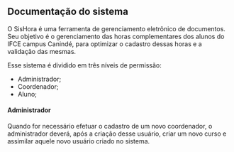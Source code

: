 ## Documentação do sistema

O SisHora é uma ferramenta de gerenciamento eletrônico de documentos. Seu objetivo é o gerenciamento das horas complementares dos alunos do IFCE campus Canindé, para optimizar o cadastro dessas horas e a validação das mesmas.

Esse sistema é dividido em três níveis de permissão:

- Administrador;
- Coordenador;
- Aluno;

#### Administrador

Quando for necessário efetuar o cadastro de um novo coordenador, o administrador deverá, após a criação desse usuário, criar um novo curso e assimilar aquele novo usuário criado no sistema.
